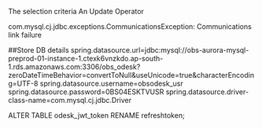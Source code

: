 The selection criteria
An Update Operator


com.mysql.cj.jdbc.exceptions.CommunicationsException: Communications link failure


##Store DB details
spring.datasource.url=jdbc:mysql://obs-aurora-mysql-preprod-01-instance-1.ctexk6vnzkdo.ap-south-1.rds.amazonaws.com:3306/obs_odesk?zeroDateTimeBehavior=convertToNull&useUnicode=true&characterEncoding=UTF-8
spring.datasource.username=obsodesk_usr
spring.datasource.password=0BS04ESKTVUSR
spring.datasource.driver-class-name=com.mysql.cj.jdbc.Driver


ALTER TABLE odesk_jwt_token RENAME refreshtoken;
